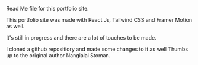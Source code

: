 Read Me file for this portfolio site.

This portfolio site was made with React Js, Tailwind CSS and Framer Motion as well.

It's still in progress and there are a lot of touches to be made.

I cloned a github repositiory and made some changes to it as well
Thumbs up to the original author Nangialai Stoman.
